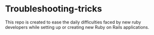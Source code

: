 # Troubleshooting-tricks

This repo is created to ease the daily difficulties faced by new ruby developers while setting up or creating new Ruby on Rails applications. 
